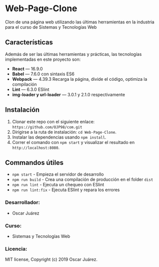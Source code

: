 # Web-Page-Clone
Clon de una página web utilizando las últimas herramientas en la industria para el curso de Sistemas y Tecnologías Web


## Características

Además de ser las últimas herramientas y prácticas, las tecnologías implementadas en este proyecto son:

- **React** — 16.9.0
- **Babel** — 7.6.0 con sintaxis ES6
- **Webpack**  — 4.39.3 Recarga la página, divide el código, optimiza la compilación
- **Lint** — 6.3.0 ESlint
- **img-loader y url-loader** — 3.0.1 y 2.1.0 respectivamente

## Instalación

1. Clonar este repo con el siguiente enlace: `https://github.com/OJP98/com.git`
2. Dirigirse a la ruta de instalación: `cd Web-Page-Clone`.<br />
3. Instalar las dependencias usando `npm install`.<br />
4. Correr el comando con `npm start` y visualizar el resultado en `http://localhost:8080`.

## Commandos útiles

- `npm start` - Empieza el servidor de desarrollo
- `npm run build` - Crea una compilación de producción en el folder `dist`
- `npm run lint` - Ejecuta un chequeo con ESlint
- `npm run lint:fix` - Ejecuta ESlint y repara los errores


### Desarrollador:
* Oscar Juárez

### Curso:
* Sistemas y Tecnologías Web

### Licencia:
MIT license, Copyright (c) 2019 Oscar Juárez.
